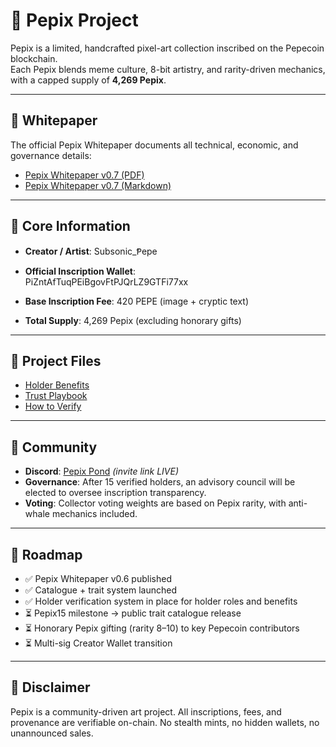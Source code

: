 # 🐸 Pepix Project

Pepix is a limited, handcrafted pixel-art collection inscribed on the Pepecoin blockchain.  
Each Pepix blends meme culture, 8-bit artistry, and rarity-driven mechanics, with a capped supply of **4,269 Pepix**.  

---

## 📑 Whitepaper

The official Pepix Whitepaper documents all technical, economic, and governance details:  

- [Pepix Whitepaper v0.7 (PDF)](./Pepix_Whitepaper_v0.7.pdf)  
- [Pepix Whitepaper v0.7 (Markdown)](./Pepix_Whitepaper_v0.7.md)  

---

## 📜 Core Information

- **Creator / Artist**: Subsonic_Ᵽepe  
- **Official Inscription Wallet**:  
PiZntAfTuqPEiBgovFtPJQrLZ9GTFi77xx

- **Base Inscription Fee**: 420 PEPE (image + cryptic text)  
- **Total Supply**: 4,269 Pepix (excluding honorary gifts)  

---

## 📒 Project Files
  
- [Holder Benefits](./HolderBenefits.md)   
- [Trust Playbook](./Trust_Playbook.md)
- [How to Verify](./How-To-Verify.md)

---

## 🌱 Community

- **Discord**: [Pepix Pond](https://discord.gg/ctBynnta) *(invite link LIVE)*  
- **Governance**: After 15 verified holders, an advisory council will be elected to oversee inscription transparency.  
- **Voting**: Collector voting weights are based on Pepix rarity, with anti-whale mechanics included.  

---

## 🔮 Roadmap

- ✅ Pepix Whitepaper v0.6 published  
- ✅ Catalogue + trait system launched
- ✅ Holder verification system in place for holder roles and benefits
- ⏳ Pepix15 milestone → public trait catalogue release  
- ⏳ Honorary Pepix gifting (rarity 8–10) to key Pepecoin contributors  
- ⏳ Multi-sig Creator Wallet transition  

---

## 📌 Disclaimer

Pepix is a community-driven art project. All inscriptions, fees, and provenance are verifiable on-chain. No stealth mints, no hidden wallets, no unannounced sales.  

